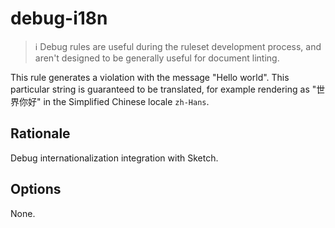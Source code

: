 # debug-i18n

> ℹ️ Debug rules are useful during the ruleset development process, and aren't designed to be generally useful for document linting.

This rule generates a violation with the message "Hello world". This particular string is guaranteed to be translated, for example rendering as "世界你好" in the Simplified Chinese locale `zh-Hans`.

## Rationale

Debug internationalization integration with Sketch.

## Options

None.
